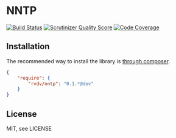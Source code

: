# NNTP

[![Build Status](https://travis-ci.org/RobinvdVleuten/php-nntp.png?branch=master)](https://travis-ci.org/RobinvdVleuten/php-nntp)
[![Scrutinizer Quality Score](https://scrutinizer-ci.com/g/RobinvdVleuten/php-nntp/badges/quality-score.png?s=f75dede4b0dfd176b1448b72e9acc8345f132a52)](https://scrutinizer-ci.com/g/RobinvdVleuten/php-nntp/)
[![Code Coverage](https://scrutinizer-ci.com/g/RobinvdVleuten/php-nntp/badges/coverage.png?s=e60c63bee8c99a655f821051fee3b7be45ffbb3c)](https://scrutinizer-ci.com/g/RobinvdVleuten/php-nntp/)

## Installation

The recommended way to install the library is [through composer](http://getcomposer.org).

```JSON
{
    "require": {
        "rvdv/nntp": "0.1.*@dev"
    }
}
```

## License

MIT, see LICENSE
